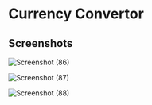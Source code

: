 <h1>Currency Convertor</h1>
<h2>Screenshots</h2>


![Screenshot (86)](https://github.com/user-attachments/assets/260c4490-b143-4341-aaaa-a76a433f9ece)



![Screenshot (87)](https://github.com/user-attachments/assets/b634b886-3392-47cd-93cb-07b0715bba20)



![Screenshot (88)](https://github.com/user-attachments/assets/e763d9e7-91e8-433d-b5a4-ef87e93a23f1)
